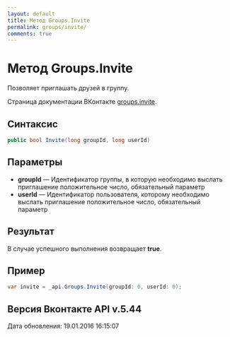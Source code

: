 ```yaml
---
layout: default
title: Метод Groups.Invite
permalink: groups/invite/
comments: true
---
```

# Метод Groups.Invite
Позволяет приглашать друзей в группу.

Страница документации ВКонтакте [groups.invite](https://vk.com/dev/groups.invite).

## Синтаксис
``` csharp
public bool Invite(long groupId, long userId)
```

## Параметры
+ **groupId** — Идентификатор группы, в которую необходимо выслать приглашение положительное число, обязательный параметр
+ **userId** — Идентификатор пользователя, которому необходимо выслать приглашение положительное число, обязательный параметр

## Результат
В случае успешного выполнения возвращает **true**.

## Пример
``` csharp
var invite = _api.Groups.Invite(groupId: 0, userId: 0);
```

## Версия Вконтакте API v.5.44
Дата обновления: 19.01.2016 16:15:07
